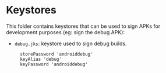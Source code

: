 # Keystores

This folder contains keystores that can be used to sign APKs for development purposes (eg: sign the debug APK):

* `debug.jks`: keystore used to sign debug builds.
  ```
    storePassword 'androiddebug'
    keyAlias 'debug'
    keyPassword 'androiddebug'  
  ```



